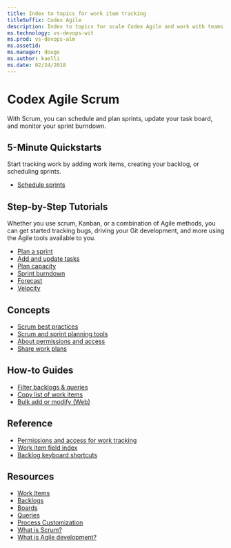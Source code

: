 ```yaml
---
title: Index to topics for work item tracking
titleSuffix: Codex Agile
description: Index to topics for scale Codex Agile and work with teams 
ms.technology: vs-devops-wit
ms.prod: vs-devops-alm
ms.assetid:  
ms.manager: douge
ms.author: kaelli
ms.date: 02/24/2018
---
```


# Codex Agile Scrum

With Scrum, you can schedule and plan sprints, update your task board, and monitor your sprint burndown. 


## 5-Minute Quickstarts  

Start tracking work by adding work items, creating your backlog, or scheduling sprints.  
  
- [Schedule sprints](../scrum/define-sprints.md?toc=/vsts/work/codeplan-scrum/toc.json&bc=/vsts/work/codeplan-scrum/breadcrumb/toc.json)   

## Step-by-Step Tutorials

Whether you use scrum, Kanban, or a combination of Agile methods, you can get started tracking bugs, driving your Git development, and more using the Agile tools available to you. 

- [Plan a sprint](../scrum/sprint-planning.md?toc=/vsts/work/codeplan-scrum/toc.json&bc=/vsts/work/codeplan-scrum/breadcrumb/toc.json)  
- [Add and update tasks](../scrum/task-board.md?toc=/vsts/work/codeplan-scrum/toc.json&bc=/vsts/work/codeplan-scrum/breadcrumb/toc.json)  
- [Plan capacity](../scale/capacity-planning.md?toc=/vsts/work/codeplan-scrum/toc.json&bc=/vsts/work/codeplan-scrum/breadcrumb/toc.json)  
- [Sprint burndown](../scrum/sprint-burndown.md?toc=/vsts/work/codeplan-scrum/toc.json&bc=/vsts/work/codeplan-scrum/breadcrumb/toc.json)  
- [Forecast](../scrum/forecast.md?toc=/vsts/work/codeplan-scrum/toc.json&bc=/vsts/work/codeplan-scrum/breadcrumb/toc.json) 
- [Velocity](../../report/dashboards/team-velocity.md?toc=/vsts/work/codeplan-scrum/toc.json&bc=/vsts/work/codeplan-scrum/breadcrumb/toc.json) 
 

## Concepts          
- [Scrum best practices](../scrum/best-practices-scrum.md?toc=/vsts/work/codeplan-scrum/toc.json&bc=/vsts/work/codeplan-scrum/breadcrumb/toc.json) 
- [Scrum and sprint planning tools](../scrum/scrum-sprint-planning-tools.md?toc=/vsts/work/codeplan-scrum/toc.json&bc=/vsts/work/codeplan-scrum/breadcrumb/toc.json)      
- [About permissions and access](../../security/permissions-access-work-tracking.md?toc=/vsts/work/codeplan-scrum/toc.json&bc=/vsts/work/codeplan-scrum/breadcrumb/toc.json)
- [Share work plans](../track/share-plans.md?toc=/vsts/work/codeplan-scrum/toc.json&bc=/vsts/work/codeplan-scrum/breadcrumb/toc.json) 


## How-to Guides

* [Filter backlogs & queries](../backlogs/filter-backlogs.md?toc=/vsts/work/codeplan-scrum/toc.json&bc=/vsts/work/codeplan-scrum/breadcrumb/toc.json)
* [Copy list of work items](../backlogs/copy-list.md?toc=/vsts/work/codeplan-scrum/toc.json&bc=/vsts/work/codeplan-scrum/breadcrumb/toc.json)  
* [Bulk add or modify (Web)](../backlogs/bulk-modify-work-items.md?toc=/vsts/work/codeplan-scrum/toc.json&bc=/vsts/work/codeplan-scrum/breadcrumb/toc.json)   


## Reference   
- [Permissions and access for work tracking](../../security/permissions-access-work-tracking.md?toc=/vsts/work/codeplan-scrum/toc.json&bc=/vsts/work/codeplan-scrum/breadcrumb/toc.json)
- [Work item field index](../work-items/guidance/work-item-field.md?toc=/vsts/work/codeplan-scrum/toc.json&bc=/vsts/work/codeplan-scrum/breadcrumb/toc.json)
- [Backlog keyboard shortcuts](../backlogs/backlogs-keyboard-shortcuts.md?toc=/vsts/work/codeplan-scrum/toc.json&bc=/vsts/work/codeplan-scrum/breadcrumb/toc.json)


## Resources 
- [Work Items](../codeplan-items/index.md)
- [Backlogs](../codeplan-backlogs/index.md)
- [Boards](../codeplan-boards/index.md)
- [Queries](../codeplan-queries/index.md)
- [Process Customization](../customize/process/customize-process.md)
- [What is Scrum?](https://www.visualstudio.com/learn/what-is-scrum/)  
- [What is Agile development?](https://www.visualstudio.com/learn/what-is-agile-development/)  




